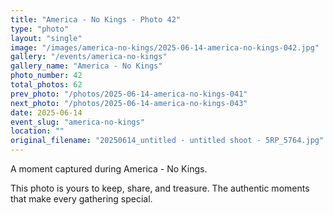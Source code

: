 ```yaml
---
title: "America - No Kings - Photo 42"
type: "photo"
layout: "single"
image: "/images/america-no-kings/2025-06-14-america-no-kings-042.jpg"
gallery: "/events/america-no-kings"
gallery_name: "America - No Kings"
photo_number: 42
total_photos: 62
prev_photo: "/photos/2025-06-14-america-no-kings-041"
next_photo: "/photos/2025-06-14-america-no-kings-043"
date: 2025-06-14
event_slug: "america-no-kings"
location: ""
original_filename: "20250614_untitled - untitled shoot - 5RP_5764.jpg"
---
```


A moment captured during America - No Kings.

This photo is yours to keep, share, and treasure. The authentic moments that make every gathering special.
